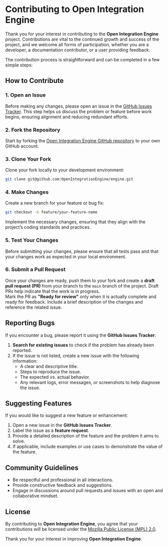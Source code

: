 
# Contributing to Open Integration Engine

Thank you for your interest in contributing to the **Open Integration Engine** project. Contributions are vital to the continued growth and success of the project, and we welcome all forms of participation, whether you are a developer, a documentation contributor, or a user providing feedback.

The contribution process is straightforward and can be completed in a few simple steps:

## How to Contribute

### 1. Open an Issue
Before making any changes, please open an issue in the [GitHub Issues Tracker](https://github.com/OpenIntegrationEngine/engine/issues). This step helps us discuss the problem or feature before work begins, ensuring alignment and reducing redundant efforts.

### 2. Fork the Repository
Start by forking the [Open Integration Engine GitHub repository](https://github.com/OpenIntegrationEngine/engine) to your own GitHub account.

### 3. Clone Your Fork
Clone your fork locally to your development environment:
```bash
git clone git@github.com:OpenIntegrationEngine/engine.git
```

### 4. Make Changes
Create a new branch for your feature or bug fix:
```bash
git checkout -b feature/your-feature-name
```
Implement the necessary changes, ensuring that they align with the project’s coding standards and practices.

### 5. Test Your Changes
Before submitting your changes, please ensure that all tests pass and that your changes work as expected in your local environment.

### 6. Submit a Pull Request
Once your changes are ready, push them to your fork and create a **draft pull request (PR)** from your branch to the `main` branch of the project. Draft PRs help indicate that the work is in progress.  
Mark the PR as **"Ready for review"** only when it is actually complete and ready for feedback. Include a brief description of the changes and reference the related issue.

## Reporting Bugs

If you encounter a bug, please report it using the **GitHub Issues Tracker**:
1. **Search for existing issues** to check if the problem has already been reported.
2. If the issue is not listed, create a new issue with the following information:
   - A clear and descriptive title.
   - Steps to reproduce the issue.
   - The expected vs. actual behavior.
   - Any relevant logs, error messages, or screenshots to help diagnose the issue.

## Suggesting Features

If you would like to suggest a new feature or enhancement:
1. Open a new issue in the **GitHub Issues Tracker**.
2. Label the issue as a **feature request**.
3. Provide a detailed description of the feature and the problem it aims to solve.
4. If applicable, include examples or use cases to demonstrate the value of the feature.

## Community Guidelines

- Be respectful and professional in all interactions.
- Provide constructive feedback and suggestions.
- Engage in discussions around pull requests and issues with an open and collaborative mindset.

## License

By contributing to **Open Integration Engine**, you agree that your contributions will be licensed under the [Mozilla Public License (MPL) 2.0](./LICENSE).

Thank you for your interest in improving **Open Integration Engine**.

